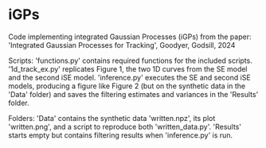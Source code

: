 # iGPs
Code implementing integrated Gaussian Processes (iGPs) from the paper: 
'Integrated Gaussian Processes for Tracking', Goodyer, Godsill, 2024

Scripts:
'functions.py' contains required functions for the included scripts.
'1d_track_ex.py' replicates Figure 1, the two 1D curves from the SE model and the second iSE model.
'inference.py' executes the SE and second iSE models, producing a figure like Figure 2 (but on the synthetic data in the 'Data' folder) and saves the filtering estimates and variances in the 'Results' folder.

Folders:
'Data' contains the synthetic data 'written.npz', its plot 'written.png', and a script to reproduce both 'written_data.py'.
'Results' starts empty but contains filtering results when 'inference.py' is run.
